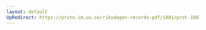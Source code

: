```yaml
---
layout: default
UpRedirect: https://pruto.im.uu.se/riksdagen-records-pdf/1881/prot-1881--fk--022.pdf
---
```

